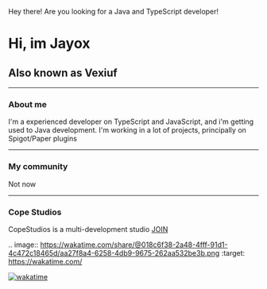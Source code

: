Hey there! Are you looking for a Java and TypeScript developer!
# Hi, im Jayox
## Also known as Vexiuf

---
### About me
I'm a experienced developer on TypeScript and JavaScript, and i'm getting used to Java development.
I'm working in a lot of projects, principally on Spigot/Paper plugins

---
### My community
Not now

---
### Cope Studios
CopeStudios is a multi-development studio
[JOIN](https://discord.gg/6bExtykY87)

.. image:: https://wakatime.com/share/@018c6f38-2a48-4fff-91d1-4c472c18465d/aa27f8a4-6258-4db9-9675-262aa532be3b.png
    :target: https://wakatime.com/

[![wakatime](https://wakatime.com/badge/user/018c6f38-2a48-4fff-91d1-4c472c18465d/project/018c6f39-7501-4af4-a985-778446c00379.svg)](https://wakatime.com/badge/user/018c6f38-2a48-4fff-91d1-4c472c18465d/project/018c6f39-7501-4af4-a985-778446c00379)

